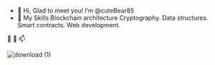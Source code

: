 - 👋 Hi, Glad to meet you! I’m @cuteBear85
- 👀 My Skills
      Blockchain architecture
      Cryptography.
      Data structures.
      Smart contracts.
      Web development.
      
 🌱  💞️  📫

<!---
cuteBear85/cuteBear85 is a ✨ special ✨ repository because its `README.md` (this file) appears on your GitHub profile.
You can click the Preview link to take a look at your changes.
--->
![download (1)](https://user-images.githubusercontent.com/98742466/151789731-8b7d9b8b-8d16-471f-a77f-1d08523b558d.jpg)
